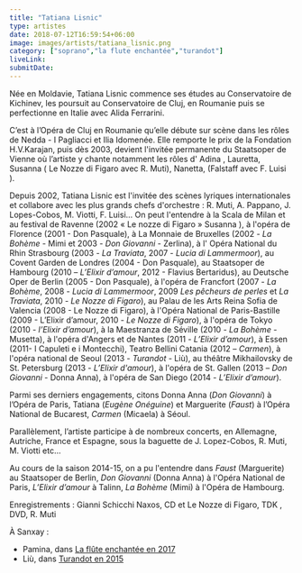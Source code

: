 ```yaml
---
title: "Tatiana Lisnic"
type: artistes
date: 2018-07-12T16:59:54+06:00
image: images/artists/tatiana_lisnic.png
category: ["soprano","la flute enchantée","turandot"]
liveLink: 
submitDate: 
---
```


Née en Moldavie, Tatiana Lisnic commence ses études au Conservatoire de Kichinev, les poursuit au Conservatoire de Cluj, en Roumanie puis se perfectionne en Italie avec Alida Ferrarini.

C’est à l’Opéra de Cluj en Roumanie qu’elle débute sur scène dans les rôles de Nedda - I Pagliacci  et Ilia  Idomenée. Elle remporte le prix  de la Fondation H.V.Karajan, puis dès 2003, devient l'invitée permanente du Staatsoper de Vienne où l’artiste y chante notamment les rôles d' Adina , Lauretta,  Susanna ( Le Nozze di Figaro avec R. Muti), Nanetta,  (Falstaff avec F. Luisi ).

Depuis 2002, Tatiana Lisnic est l'invitée des scènes lyriques internationales et collabore avec les plus grands chefs d'orchestre : R. Muti, A. Pappano, J. Lopes-Cobos, M. Viotti, F. Luisi... On peut l'entendre à la Scala de Milan et au festival de Ravenne (2002 « Le nozze di Figaro » Susanna ), à l'opéra de Florence (2001 - Don Pasquale), à La Monnaie de Bruxelles (2002 - *La Bohème* - Mimi et 2003 - *Don Giovanni* - Zerlina), à l' Opéra National du Rhin Strasbourg (2003 - *La Traviata*, 2007 - *Lucia di Lammermoor*), au Covent Garden de Londres (2004 - Don Pasquale), au Staatsoper de Hambourg (2010 – *L’Elixir d’amour*, 2012 - Flavius Bertaridus), au Deutsche Oper de Berlin (2005 - Don Pasquale), à l'opéra de Francfort (2007 - *La Bohème*, 2008 - *Lucia di Lammermoor*, 2009 *Les pêcheurs de perles* et *La Traviata*, 2010 - *Le Nozze di Figaro*), au Palau de les Arts Reina Sofia de Valencia (2008 - Le Nozze di Figaro), à l'Opéra National de Paris-Bastille (2009 - L’Elixir d’amour, 2010 - *Le Nozze di Figaro*), à l'opéra de Tokyo (2010 - *l’Elixir d’amour*), à la Maestranza de Séville (2010 - *La Bohème* - Musetta), à l'opéra d'Angers et de Nantes (2011 - *L’Elixir d’amour*), à Essen (2011- I Capuleti e i Montecchi), Teatro Bellini Catania (2012 – *Carmen*), à l'opéra national de Seoul (2013 - *Turandot* - Liù), au théâtre Mikhailovsky de St. Petersburg (2013 - *L’Elixir d'amour*), à l'opéra de St. Gallen (2013 – *Don Giovanni* - Donna Anna), à l'opéra de San Diego (2014 - *L’Elixir d’amour*).

Parmi ses derniers engagements, citons Donna Anna (*Don Giovanni*) à l’Opéra de Paris, Tatiana (*Eugène Onéguine*) et Marguerite (*Faust*) à l’Opéra National de Bucarest, *Carmen* (Micaela) à Séoul.

Parallèlement, l’artiste participe à de nombreux concerts, en Allemagne, Autriche, France et Espagne, sous la baguette de J. Lopez-Cobos, R. Muti, M. Viotti etc...

Au cours de la saison 2014-15, on a pu l'entendre dans *Faust* (Marguerite) au Staatsoper de Berlin, *Don Giovanni* (Donna Anna) à l'Opéra National de Paris, *L’Elixir d’amour* à Talinn, *La Bohème* (Mimi) à l'Opéra de Hambourg.

Enregistrements :
Gianni Schicchi Naxos, CD et Le Nozze di Figaro, TDK , DVD, R. Muti


À Sanxay :
- Pamina, dans [La flûte enchantée en 2017](/portfolio/2017_flute/)
- Liù, dans [Turandot en 2015](/portfolio/2015_turandot/)
